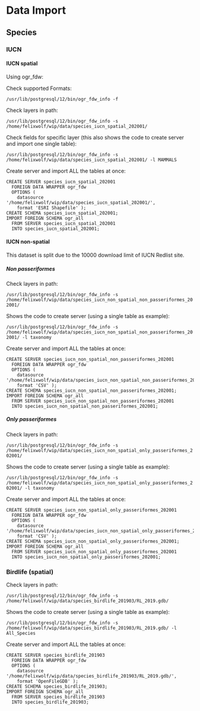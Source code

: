 # Data Import

## Species

### IUCN

#### IUCN spatial

Using ogr_fdw:

Check supported Formats:

`/usr/lib/postgresql/12/bin/ogr_fdw_info -f`

Check layers in path: 

`/usr/lib/postgresql/12/bin/ogr_fdw_info -s /home/felixwolf/wip/data/species_iucn_spatial_202001/`

Check fields for specific layer (this also shows the code to create server and import one single table):

`/usr/lib/postgresql/12/bin/ogr_fdw_info -s /home/felixwolf/wip/data/species_iucn_spatial_202001/ -l MAMMALS`

Create server and import ALL the tables at once:
```
CREATE SERVER species_iucn_spatial_202001
  FOREIGN DATA WRAPPER ogr_fdw
  OPTIONS (
	datasource '/home/felixwolf/wip/data/species_iucn_spatial_202001/',
	format 'ESRI Shapefile' );
CREATE SCHEMA species_iucn_spatial_202001;
IMPORT FOREIGN SCHEMA ogr_all
  FROM SERVER species_iucn_spatial_202001
  INTO species_iucn_spatial_202001;
```

#### IUCN non-spatial

This dataset is split due to the 10000 download limit of IUCN Redlist site.

##### Non passeriformes

Check layers in path:

`/usr/lib/postgresql/12/bin/ogr_fdw_info -s /home/felixwolf/wip/data/species_iucn_non_spatial_non_passeriformes_202001/`

Shows the code to create server (using a single table as example):

`/usr/lib/postgresql/12/bin/ogr_fdw_info -s /home/felixwolf/wip/data/species_iucn_non_spatial_non_passeriformes_202001/ -l taxonomy`

Create server and import ALL the tables at once:

```
CREATE SERVER species_iucn_non_spatial_non_passeriformes_202001
  FOREIGN DATA WRAPPER ogr_fdw
  OPTIONS (
	datasource '/home/felixwolf/wip/data/species_iucn_non_spatial_non_passeriformes_202001/',
	format 'CSV' );
CREATE SCHEMA species_iucn_non_spatial_non_passeriformes_202001;
IMPORT FOREIGN SCHEMA ogr_all
  FROM SERVER species_iucn_non_spatial_non_passeriformes_202001
  INTO species_iucn_non_spatial_non_passeriformes_202001;
```

##### Only passeriformes

Check layers in path:

`/usr/lib/postgresql/12/bin/ogr_fdw_info -s /home/felixwolf/wip/data/species_iucn_non_spatial_only_passeriformes_202001/`

Shows the code to create server (using a single table as example):

`/usr/lib/postgresql/12/bin/ogr_fdw_info -s /home/felixwolf/wip/data/species_iucn_non_spatial_only_passeriformes_202001/ -l taxonomy`

Create server and import ALL the tables at once:

```
CREATE SERVER species_iucn_non_spatial_only_passeriformes_202001
  FOREIGN DATA WRAPPER ogr_fdw
  OPTIONS (
	datasource '/home/felixwolf/wip/data/species_iucn_non_spatial_only_passeriformes_202001/',
	format 'CSV' );
CREATE SCHEMA species_iucn_non_spatial_only_passeriformes_202001;
IMPORT FOREIGN SCHEMA ogr_all
  FROM SERVER species_iucn_non_spatial_only_passeriformes_202001
  INTO species_iucn_non_spatial_only_passeriformes_202001;
```

### Birdlife (spatial)

Check layers in path:

`/usr/lib/postgresql/12/bin/ogr_fdw_info -s /home/felixwolf/wip/data/species_birdlife_201903/RL_2019.gdb/`

Shows the code to create server (using a single table as example):

`/usr/lib/postgresql/12/bin/ogr_fdw_info -s /home/felixwolf/wip/data/species_birdlife_201903/RL_2019.gdb/ -l All_Species`

Create server and import ALL the tables at once:

```
CREATE SERVER species_birdlife_201903
  FOREIGN DATA WRAPPER ogr_fdw
  OPTIONS (
	datasource '/home/felixwolf/wip/data/species_birdlife_201903/RL_2019.gdb/',
	format 'OpenFileGDB' );
CREATE SCHEMA species_birdlife_201903;
IMPORT FOREIGN SCHEMA ogr_all
  FROM SERVER species_birdlife_201903
  INTO species_birdlife_201903;
```







